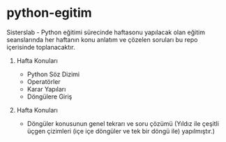 # python-egitim
Sisterslab - Python eğitimi sürecinde haftasonu yapılacak olan eğitim seanslarında her haftanın konu anlatım ve çözelen soruları bu repo içerisinde toplanacaktır.

1. Hafta Konuları
   * Python Söz Dizimi
   * Operatörler
   * Karar Yapıları
   * Döngülere Giriş

2. Hafta Konuları
   * Döngüler konusunun genel tekrarı ve soru çözümü (Yıldız ile çeşitli üçgen çizimleri (içe içe döngüler ve tek bir döngü ile) yapılmıştır.)

